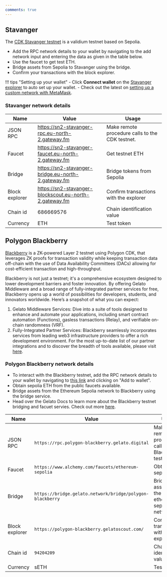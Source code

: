 ```yaml
---
comments: true
---
```


## Stavanger

The [CDK Stavanger testnet](https://polygon.technology/cdk-stavanger-testnet) is a validium testnet based on Sepolia.

- Add the RPC network details to your wallet by navigating to the add network input and entering the data as given in the table below.
- Use the faucet to get test ETH.
- Bridge assets from Sepolia to Stavanger using the bridge.
- Confirm your transactions with the block explorer.

!!! tips "Setting up your wallet" - Click **Connect wallet** on the [Stavanger explorer](https://sn2-stavanger-blockscout.eu-north-2.gateway.fm/) to auto set up your wallet. - Check out the latest on [setting up a custom network with MetaMask](https://support.metamask.io/hc/en-us/articles/360043227612-How-to-add-a-custom-network-RPC).

### Stavanger network details

| Name           | Value                                                  | Usage                                           |
| -------------- | ------------------------------------------------------ | ----------------------------------------------- |
| JSON RPC       | https://sn2-stavanger-rpc.eu-north-2.gateway.fm        | Make remote procedure calls to the CDK testnet. |
| Faucet         | https://sn2-stavanger-faucet.eu-north-2.gateway.fm     | Get testnet ETH                                 |
| Bridge         | https://sn2-stavanger-bridge.eu-north-2.gateway.fm     | Bridge tokens from Sepolia                      |
| Block explorer | https://sn2-stavanger-blockscout.eu-north-2.gateway.fm | Confirm transactions with the explorer          |
| Chain id       | 686669576                                              | Chain identification value                      |
| Currency       | ETH                                                    | Test token                                      |

## Polygon Blackberry

[Blackberry](https://raas.gelato.network/rollups/details/public/polygon-blackberry) is a ZK-powered Layer 2 testnet using Polygon CDK, that leverages ZK proofs for transaction validity while keeping transaction data off-chain with the use of Data Availability Committees (DACs) allowing for cost-efficient transaction and high-throughput.

Blackberry is not just a testnet; it's a comprehensive ecosystem designed to lower development barriers and foster innovation. By offering Gelato Middleware and a broad range of fully-integrated partner services for free, Blackberry opens up a world of possibilities for developers, students, and innovators worldwide. Here’s a snapshot of what you can expect:

1.  Gelato Middleware Services: Dive into a suite of tools designed to enhance and automate your applications, including smart contract automation (Functions), gasless transactions (Relay), and verifiable on-chain randomness (VRF).
2.  Fully-Integrated Partner Services: Blackberry seamlessly incorporates services from leading web3 infrastructure providers to offer a rich development environment. For the most up-to-date list of our partner integrations and to discover the breadth of tools available, please visit [here](https://raas.gelato.network/public-testnets).

### Polygon Blackberry network details

- To interact with the Blackberry testnet, add the RPC network details to your wallet by navigating to [this link](https://raas.gelato.network/rollups/details/public/polygon-blackberry) and clicking on "Add to wallet".
- Obtain sepolia ETH from the public faucets available.
- Bridge assets from the Ethereum Sepolia network to Blackberry using the bridge service.
- Head over the Gelato Docs to learn more about the Blackberry testnet bridging and facuet servies. Check out more [here](https://docs.gelato.network/rollup-public-testnet/faucets-and-bridging).

| Name           | Value                                                     | Usage                                                  |
| -------------- | --------------------------------------------------------- | ------------------------------------------------------ |
| JSON RPC       | `https://rpc.polygon-blackberry.gelato.digital`           | Make remote procedure calls to the Blackberry testnet. |
| Faucet         | `https://www.alchemy.com/faucets/ethereum-sepolia`        | Obtain sepolia ETH                                     |
| Bridge         | `https://bridge.gelato.network/bridge/polygon-blackberry` | Bridge assets from the ethereum sepolia network        |
| Block explorer | `https://polygon-blackberry.gelatoscout.com/`             | Confirm transactions with the explorer                 |
| Chain id       | `94204209`                                                | Chain identification value                             |
| Currency       | sETH                                                      | Test token                                             |
